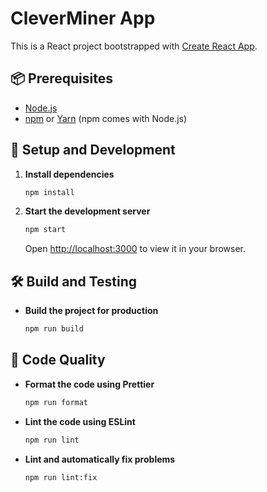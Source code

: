 # CleverMiner App

This is a React project bootstrapped with [Create React App](https://create-react-app.dev/).

## 📦 Prerequisites

- [Node.js](https://nodejs.org/) 
- [npm](https://www.npmjs.com/) or [Yarn](https://yarnpkg.com/) (npm comes with Node.js)

## 🚀 Setup and Development

1. **Install dependencies**

   ```bash
   npm install
   ```

2. **Start the development server**

   ```bash
   npm start
   ```

   Open [http://localhost:3000](http://localhost:3000) to view it in your browser.

## 🛠️ Build and Testing

- **Build the project for production**

  ```bash
  npm run build
  ```


## 🧹 Code Quality

- **Format the code using Prettier**

  ```bash
  npm run format
  ```

- **Lint the code using ESLint**

  ```bash
  npm run lint
  ```

- **Lint and automatically fix problems**

  ```bash
  npm run lint:fix
  ```

